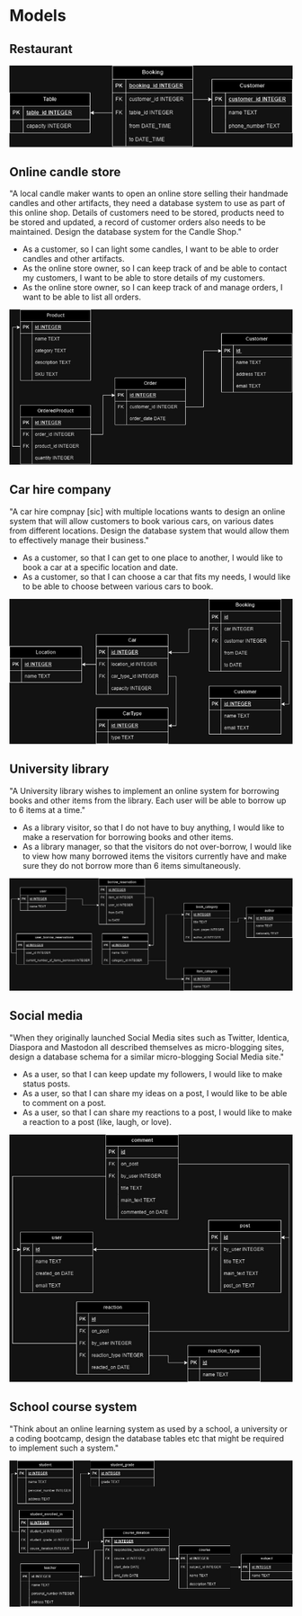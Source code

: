 # Models

## Restaurant

![restaurant](imgs/restaurant.jpg)

## Online candle store

"A local candle maker wants to open an online store selling their handmade candles and other artifacts, they need a database system to use as part of this online shop. Details of customers need to be stored, products need to be stored and updated, a record of customer orders also needs to be maintained. Design the database system for the Candle Shop."

- As a customer, so I can light some candles, I want to be able to order candles and other artifacts.
- As the online store owner, so I can keep track of and be able to contact my customers, I want to be able to store details of my customers.
- As the online store owner, so I can keep track of and manage orders, I want to be able to list all orders.

![candyshop](imgs/candyshop.jpg)

## Car hire company

"A car hire compnay [sic] with multiple locations wants to design an online system that will allow customers to book various cars, on various dates from different locations. Design the database system that would allow them to effectively manage their business."

- As a customer, so that I can get to one place to another, I would like to book a car at a specific location and date.
- As a customer, so that I can choose a car that fits my needs, I would like to be able to choose between various cars to book.

![carhire](imgs/carhire.jpg)

## University library

"A University library wishes to implement an online system for borrowing books and other items from the library. Each user will be able to borrow up to 6 items at a time."

- As a library visitor, so that I do not have to buy anything, I would like to make a reservation for borrowing books and other items.
- As a library manager, so that the visitors do not over-borrow, I would like to view how many borrowed items the visitors currently have and make sure they do not borrow more than 6 items simultaneously.

![univeristylibrary](imgs/unilibrary.jpg)

## Social media

"When they originally launched Social Media sites such as Twitter, Identica, Diaspora and Mastodon all described themselves as micro-blogging sites, design a database schema for a similar micro-blogging Social Media site."

- As a user, so that I can keep update my followers, I would like to make status posts.
- As a user, so that I can share my ideas on a post, I would like to be able to comment on a post.
- As a user, so that I can share my reactions to a post, I would like to make a reaction to a post (like, laugh, or love).

![socialmedia](imgs/socialmedia.jpg)

## School course system

"Think about an online learning system as used by a school, a university or a coding bootcamp, design the database tables etc that might be required to implement such a system."

![coursesystem](imgs/coursesystem.jpg)
